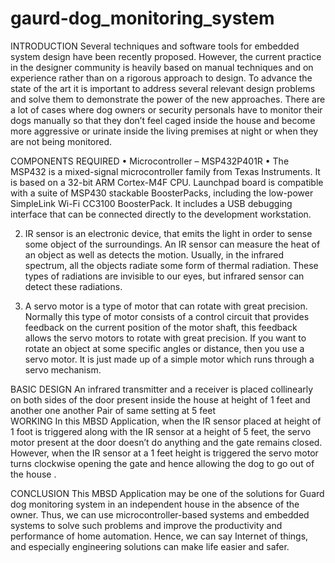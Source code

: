 # gaurd-dog_monitoring_system

INTRODUCTION
Several techniques and software tools for embedded system design have been recently proposed. However, the current practice in the designer community is heavily based on manual techniques and on experience rather than on a rigorous approach to design. To advance the state of the art it is important to address several relevant design problems and solve them to demonstrate the power of the new approaches. 
There are a lot of cases where dog owners or security personals have to monitor their dogs manually so that they don’t feel caged inside the house and become more aggressive or urinate inside the living premises at night or when they are not being monitored. 


COMPONENTS REQUIRED
•	Microcontroller – MSP432P401R
•	The MSP432 is a mixed-signal microcontroller family from Texas Instruments. It is based on a 32-bit ARM Cortex-M4F CPU. Launchpad board is compatible with a suite of MSP430 stackable BoosterPacks, including the low-power SimpleLink Wi-Fi CC3100 BoosterPack. It includes a USB debugging interface that can be connected directly to the development workstation.



2.	IR sensor is an electronic device, that emits the light in order to sense some object of the surroundings. An IR sensor can measure the heat of an object as well as detects the motion. Usually, in the infrared spectrum, all the objects radiate some form of thermal radiation. These types of radiations are invisible to our eyes, but infrared sensor can detect these radiations.

3.	A servo motor is a type of motor that can rotate with great precision. Normally this type of motor consists of a control circuit that provides feedback on the current position of the motor shaft, this feedback allows the servo motors to rotate with great precision. If you want to rotate an object at some specific angles or distance, then you use a servo motor. It is just made up of a simple motor which runs through a servo mechanism.





BASIC DESIGN
An infrared transmitter and a receiver is placed collinearly on both sides of the door present inside the house at height of 1 feet and another one another Pair of same setting at 5 feet   
WORKING
In this MBSD Application, when the IR sensor placed at height of 1 foot is triggered along with the IR sensor at a height of 5 feet, the servo motor present at the door doesn’t do anything and the gate remains closed. However, when the IR sensor at a 1 feet height is triggered the servo motor turns clockwise opening  the gate and hence allowing the dog to go out of the house . 



CONCLUSION
This MBSD Application may be one of the solutions for Guard dog monitoring system in an independent house in the absence of the owner.
Thus, we can use microcontroller-based systems and embedded systems to solve such problems and improve the productivity and performance of home automation. Hence, we can say Internet of things, and especially engineering solutions can make life easier and safer.







